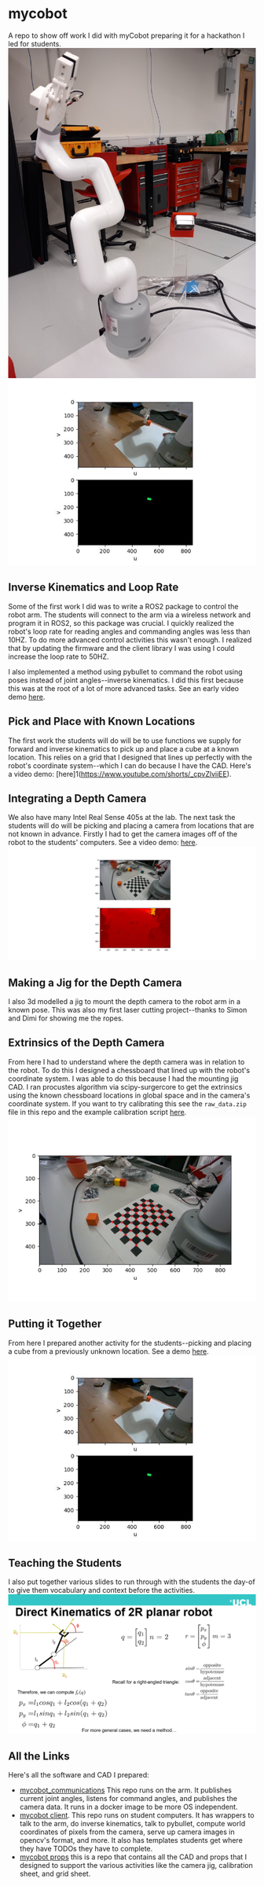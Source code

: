 # mycobot
A repo to show off work I did with myCobot preparing it for a hackathon I led for students.
![full_setup](./20240926_173535.jpg)
![demo_pic](./demo_pic.png)



## Inverse Kinematics and Loop Rate
Some of the first work I did was to write a ROS2 package to control the robot arm. The students will connect to the arm via a wireless network and program it in ROS2, so this package was crucial. I quickly realized the robot's loop rate for reading angles and commanding angles was less than 10HZ. To do more advanced control activities this wasn't enough. I realized that by updating the firmware and the client library I was using I could increase the loop rate to 50HZ.

I also implemented a method using pybullet to command the robot using poses instead of joint angles--inverse kinematics. I did this first because this was at the root of a lot of more advanced tasks. See an early video demo [here](https://www.youtube.com/shorts/czrFwaJa2uw).

## Pick and Place with Known Locations
The first work the students will do will be to use functions we supply for forward and inverse kinematics to pick up and place a cube at a known location. This relies on a grid that I designed that lines up perfectly with the robot's coordinate system--which I can do because I have the CAD. Here's a video demo: [here]1(https://www.youtube.com/shorts/_cpvZlviiEE).

## Integrating a Depth Camera
We also have many Intel Real Sense 405s at the lab. The next task the students will do will be picking and placing a camera from locations that are not known in advance. Firstly I had to get the camera images off of the robot to the students' computers. See a video demo: [here](https://www.youtube.com/shorts/cQnuiQ-xzmo).
![color_depth](./color_and_depth.png)

## Making a Jig for the Depth Camera
I also 3d modelled a jig to mount the depth camera to the robot arm in a known pose. This was also my first laser cutting project--thanks to Simon and Dimi for showing me the ropes.

## Extrinsics of the Depth Camera
From here I had to understand where the depth camera was in relation to the robot. To do this I designed a chessboard that lined up with the robot's coordinate system. I was able to do this because I had the mounting jig CAD. I ran procustes algorithm via scipy-surgercore to get the extrinsics using the known chessboard locations in global space and in the camera's coordinate system. If you want to try calibrating this see the `raw_data.zip` file in this repo and the example calibration script [here](https://github.com/VModugno/mycobot_client/blob/a19a72e5fb9402b9b58c02ea45fdd0fe4e9632e8/mycobot_client_2/mycobot_client_2/camera_extrinsics_via_procrustes.py).
![chess_board](./chess_board.png) 

## Putting it Together
From here I prepared another activity for the students--picking and placing a cube from a previously unknown location. See a demo [here](https://www.youtube.com/shorts/i0aCBDUobi4).
![demo_pick_place_vision](./demo_pic.png)

## Teaching the Students
I also put together various slides to run through with the students the day-of to give them vocabulary and context before the activities.
![slides_example](./slides.PNG)

## All the Links
Here's all the software and CAD I prepared:
* [mycobot_communications](https://github.com/VModugno/mycobot_communications) This repo runs on the arm. It publishes current joint angles, listens for command angles, and publishes the camera data. It runs in a docker image to be more OS independent.
* [mycobot client](https://github.com/VModugno/mycobot_client). This repo runs on student computers. It has wrappers to talk to the arm, do inverse kinematics, talk to pybullet, compute world coordinates of pixels from the camera, serve up camera images in opencv's format, and more. It also has templates students get where they have TODOs they have to complete.
* [mycobot props](https://github.com/VModugno/MycobotProps) this is a repo that contains all the CAD and props that I designed to support the various activities like the camera jig, calibration sheet, and grid sheet.
